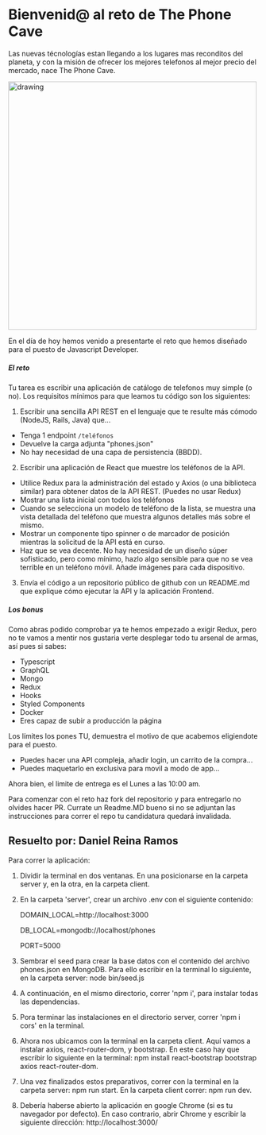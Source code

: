 # Bienvenid@ al reto de The Phone Cave

Las nuevas técnologías estan llegando a los lugares mas reconditos del planeta, y con la misión de ofrecer los mejores telefonos al mejor precio del mercado, nace The Phone Cave.

<img src="https://futurechallenges.org/wp-content/uploads/2013/12/Container_Shop_in_Joe_Slovo_Park.jpg" alt="drawing" width="500"/>

En el día de hoy hemos venido a presentarte el reto que hemos diseñado para el puesto de Javascript Developer. 

##### El reto

Tu tarea es escribir una aplicación de catálogo de telefonos muy simple (o no). Los requisitos mínimos para que leamos tu código son los siguientes:

1. Escribir una sencilla API REST en el lenguaje que te resulte más cómodo (NodeJS, Rails, Java) que...
 - Tenga 1 endpoint `/teléfonos`
 - Devuelve la carga adjunta "phones.json"
 - No hay necesidad de una capa de persistencia (BBDD). 
2. Escribir una aplicación de React que muestre los teléfonos de la API.
 - Utilice Redux para la administración del estado y Axios (o una biblioteca similar) para obtener datos de la API REST. (Puedes no usar Redux)
 - Mostrar una lista inicial con todos los teléfonos
 - Cuando se selecciona un modelo de teléfono de la lista, se muestra una vista detallada del teléfono que muestra algunos detalles más sobre el mismo.
 - Mostrar un componente tipo spinner o de marcador de posición mientras la solicitud de la API está en curso.
 - Haz que se vea decente. No hay necesidad de un diseño súper sofisticado, pero como mínimo, hazlo algo sensible para que no se vea terrible en un teléfono móvil. Añade imágenes para cada dispositivo.
3. Envía el código a un repositorio público de github con un README.md que explique cómo ejecutar la API y la aplicación Frontend.

##### Los bonus
Como abras podido comprobar ya te hemos empezado a exigir Redux, pero no te vamos a mentir nos gustaria verte desplegar todo tu arsenal de armas, así pues si sabes:

- Typescript
- GraphQL
- Mongo
- Redux
- Hooks
- Styled Components
- Docker
- Eres capaz de subir a producción la página

Los límites los pones TU, demuestra el motivo de que acabemos eligiendote para el puesto.

 - Puedes hacer una API compleja, añadir login, un carrito de la compra...
 - Puedes maquetarlo en exclusiva para movil a modo de app...

Ahora bien, el limite de entrega es el Lunes a las 10:00 am.  


Para comenzar con el reto haz fork del repositorio y para entregarlo no olvides hacer PR. Currate un Readme.MD bueno si no se adjuntan las instrucciones para correr el repo tu candidatura quedará invalidada.

## Resuelto por: Daniel Reina Ramos

Para correr la aplicación:

1. Dividir la terminal en dos ventanas. En una posicionarse en la carpeta server y, en la otra, en la carpeta client.

2. En la carpeta 'server', crear un archivo .env con el siguiente contenido:

    DOMAIN_LOCAL=http://localhost:3000

    DB_LOCAL=mongodb://localhost/phones
    
    PORT=5000

3. Sembrar el seed para crear la base datos con el contenido del archivo phones.json en MongoDB. Para ello escribir en la terminal lo siguiente, en la carpeta server:
node bin/seed.js

4. A continuación, en el mismo directorio, correr 'npm i', para instalar todas las dependencias.

5. Pora terminar las instalaciones en el directorio server, correr 'npm i cors' en la terminal.

6. Ahora nos ubicamos con la terminal en la carpeta client. Aquí vamos a instalar axios, react-router-dom, y bootstrap. En este caso hay que escribir lo siguiente en la terminal:
npm install react-bootstrap bootstrap axios react-router-dom.

7. Una vez finalizados estos preparativos, correr con la terminal en la carpeta server: npm run start. En la carpeta client correr: npm run dev.

8. Debería haberse abierto la aplicación en google Chrome (si es tu navegador por defecto). En caso contrario, abrir Chrome y escribir la siguiente dirección:
http://localhost:3000/

